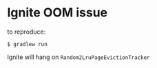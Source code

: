 # Ignite OOM issue

to reproduce:

```
$ gradlew run
```

Ignite will hang on `Random2LruPageEvictionTracker`
